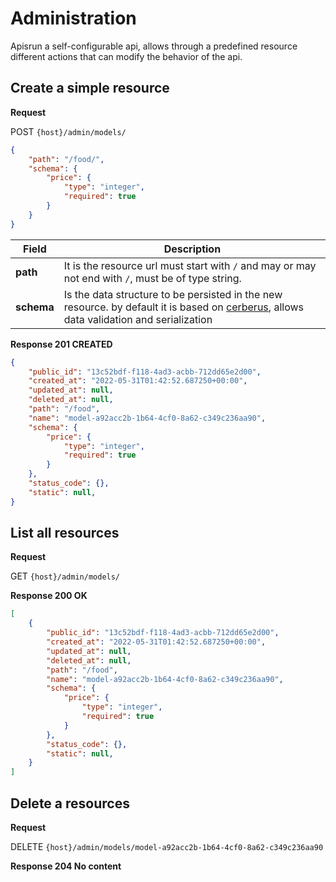 # Administration

Apisrun a self-configurable api, allows through a predefined resource different actions that can modify the behavior of the api.

## Create a simple resource

**Request**

POST `{host}/admin/models/`

```json
{
    "path": "/food/",
    "schema": {
        "price": {
            "type": "integer",
            "required": true
        }
    }
}
```

| Field       | Description                                    |
| ----------- | -----------------------------------------------|
| **path**    | It is the resource url must start with `/` and may or may not end with `/`, must be of type string.|
| **schema**  | Is the data structure to be persisted in the new resource. by default it is based on [cerberus](https://docs.python-cerberus.org/en/stable/index.html), allows data validation and serialization|


**Response 201 CREATED**

```json
{
    "public_id": "13c52bdf-f118-4ad3-acbb-712dd65e2d00",
    "created_at": "2022-05-31T01:42:52.687250+00:00",
    "updated_at": null,
    "deleted_at": null,
    "path": "/food",
    "name": "model-a92acc2b-1b64-4cf0-8a62-c349c236aa90",
    "schema": {
        "price": {
            "type": "integer",
            "required": true
        }
    },
    "status_code": {},
    "static": null,
}
```


## List all resources

**Request**

GET `{host}/admin/models/`


**Response 200 OK**

```json
[
    {
        "public_id": "13c52bdf-f118-4ad3-acbb-712dd65e2d00",
        "created_at": "2022-05-31T01:42:52.687250+00:00",
        "updated_at": null,
        "deleted_at": null,
        "path": "/food",
        "name": "model-a92acc2b-1b64-4cf0-8a62-c349c236aa90",
        "schema": {
            "price": {
                "type": "integer",
                "required": true
            }
        },
        "status_code": {},
        "static": null,
    }
]
```


## Delete a resources

**Request**

DELETE `{host}/admin/models/model-a92acc2b-1b64-4cf0-8a62-c349c236aa90`


**Response 204 No content**
